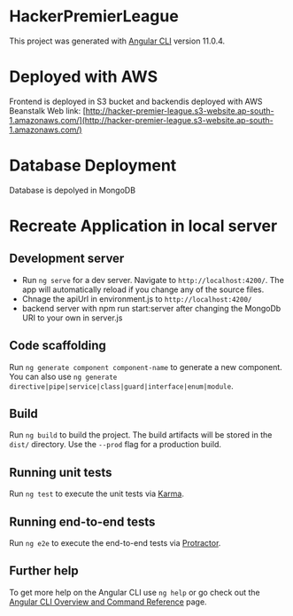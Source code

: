 # HackerPremierLeague

This project was generated with [Angular CLI](https://github.com/angular/angular-cli) version 11.0.4.

# Deployed with AWS
Frontend is deployed in S3 bucket and backendis deployed with AWS Beanstalk
Web link: [http://hacker-premier-league.s3-website.ap-south-1.amazonaws.com/](http://hacker-premier-league.s3-website.ap-south-1.amazonaws.com/)

# Database Deployment
Database is depolyed in MongoDB

# Recreate Application in local server

## Development server

- Run `ng serve` for a dev server. Navigate to `http://localhost:4200/`. The app will automatically reload if you change any of the source files.
- Chnage the apiUrl in environment.js to `http://localhost:4200/`
- backend server with npm run start:server after changing the MongoDb URI to your own in server.js


## Code scaffolding

Run `ng generate component component-name` to generate a new component. You can also use `ng generate directive|pipe|service|class|guard|interface|enum|module`.

## Build

Run `ng build` to build the project. The build artifacts will be stored in the `dist/` directory. Use the `--prod` flag for a production build.

## Running unit tests

Run `ng test` to execute the unit tests via [Karma](https://karma-runner.github.io).

## Running end-to-end tests

Run `ng e2e` to execute the end-to-end tests via [Protractor](http://www.protractortest.org/).

## Further help

To get more help on the Angular CLI use `ng help` or go check out the [Angular CLI Overview and Command Reference](https://angular.io/cli) page.
